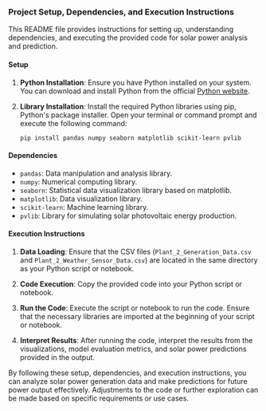 ### Project Setup, Dependencies, and Execution Instructions

This README file provides instructions for setting up, understanding dependencies, and executing the provided code for solar power analysis and prediction.

#### Setup

1. **Python Installation**: Ensure you have Python installed on your system. You can download and install Python from the official [Python website](https://www.python.org/).

2. **Library Installation**: Install the required Python libraries using pip, Python's package installer. Open your terminal or command prompt and execute the following command:

   ```
   pip install pandas numpy seaborn matplotlib scikit-learn pvlib
   ```

#### Dependencies

- `pandas`: Data manipulation and analysis library.
- `numpy`: Numerical computing library.
- `seaborn`: Statistical data visualization library based on matplotlib.
- `matplotlib`: Data visualization library.
- `scikit-learn`: Machine learning library.
- `pvlib`: Library for simulating solar photovoltaic energy production.

#### Execution Instructions

1. **Data Loading**: Ensure that the CSV files (`Plant_2_Generation_Data.csv` and `Plant_2_Weather_Sensor_Data.csv`) are located in the same directory as your Python script or notebook.

2. **Code Execution**: Copy the provided code into your Python script or notebook.

3. **Run the Code**: Execute the script or notebook to run the code. Ensure that the necessary libraries are imported at the beginning of your script or notebook.

4. **Interpret Results**: After running the code, interpret the results from the visualizations, model evaluation metrics, and solar power predictions provided in the output.

By following these setup, dependencies, and execution instructions, you can analyze solar power generation data and make predictions for future power output effectively. Adjustments to the code or further exploration can be made based on specific requirements or use cases.
